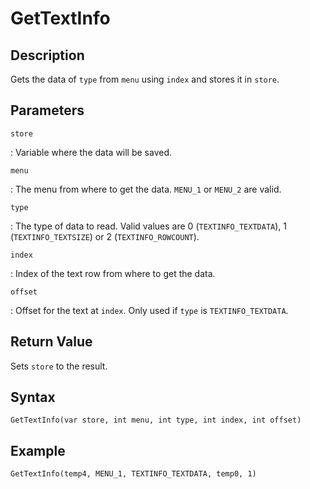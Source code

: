 # GetTextInfo

## Description
Gets the data of `type` from `menu` using `index` and stores it in `store`.

## Parameters
`store`

:   Variable where the data will be saved.

`menu`

:   The menu from where to get the data. `MENU_1` or `MENU_2` are valid.

`type`

:   The type of data to read. Valid values are 0 (`TEXTINFO_TEXTDATA`), 1 (`TEXTINFO_TEXTSIZE`) or 2 (`TEXTINFO_ROWCOUNT`).

`index`

:   Index of the text row from where to get the data.

`offset`

:   Offset for the text at `index`. Only used if `type` is `TEXTINFO_TEXTDATA`.

## Return Value
Sets `store` to the result.

## Syntax
```
GetTextInfo(var store, int menu, int type, int index, int offset)
```

## Example
```
GetTextInfo(temp4, MENU_1, TEXTINFO_TEXTDATA, temp0, 1)
```
